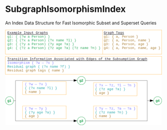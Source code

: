 # SubgraphIsomorphismIndex
An Index Data Structure for Fast Isomorphic Subset and Superset Queries

![Example Graph](doc/images/isomorphism-subsumption-graph-example.png "Example Subsumption Graph")
